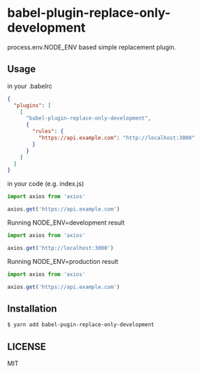 # babel-plugin-replace-only-development

process.env.NODE_ENV based simple replacement plugin.

## Usage

in your .babelrc

```json
{
  "plugins": [
    [
      "babel-plugin-replace-only-development",
      {
        "rules": {
          "https://api.example.com": "http://localhost:3000"
        }
      }
    ]
  ]
}
```

in your code (e.g. index.js)

```js
import axios from 'axios'

axios.get('https://api.example.com')
```

Running NODE_ENV=development result

```js
import axios from 'axios'

axios.get('http://localhost:3000')
```

Running NODE_ENV=production result

```js
import axios from 'axios'

axios.get('https://api.example.com')
```

## Installation

```sh
$ yarn add babel-pugin-replace-only-development
```

## LICENSE

MIT
